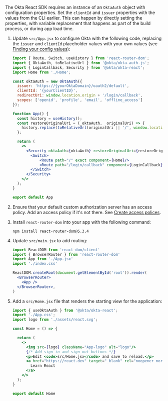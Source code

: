 The Okta React SDK requires an instance of an `OktaAuth` object with configuration properties. Set the `clientId` and `issuer` properties with the values from the CLI earlier. This can happen by directly setting the properties, with variable replacement that happens as part of the build process, or during app load time.

1. Update `src/App.jsx` to configure Okta with the following code, replacing the `issuer` and `clientId` placeholder values with your own values (see [Finding your config values](/docs/guides/sign-into-spa-redirect/react/main/#find-your-config-values)):

   ```jsx
   import { Route, Switch, useHistory } from 'react-router-dom';
   import { OktaAuth, toRelativeUrl } from '@okta/okta-auth-js';
   import { LoginCallback, Security } from '@okta/okta-react';
   import Home from './Home';

   const oktaAuth = new OktaAuth({
     issuer: 'https://{yourOktaDomain}/oauth2/default',
     clientId: '{yourClientID}',
     redirectUri: window.location.origin + '/login/callback',
     scopes: ['openid', 'profile', 'email', 'offline_access']
   });

   function App() {
     const history = useHistory();
     const restoreOriginalUri = (_oktaAuth,  originalUri) => {
       history.replace(toRelativeUrl(originalUri || '/', window.location.origin));
     };

     return (
       <>
         <Security oktaAuth={oktaAuth} restoreOriginalUri={restoreOriginalUri}>
           <Switch>
               <Route path="/" exact component={Home}/>
               <Route path="/login/callback" component={LoginCallback}/>
           </Switch>
         </Security>
       </>
     );
   }

   export default App
   ```

1. Ensure that your default custom authorization server has an access policy. Add an access policy if it's not there. See [Create access polices](https://help.okta.com/okta_help.htm?type=oie&id=ext-create-access-policies).

1. Install `react-router-dom` into your app with the following command:

   ```shell
   npm install react-router-dom@5.3.4
   ```

1. Update `src/main.jsx` to add routing:

   ```jsx
   import ReactDOM from 'react-dom/client'
   import { BrowserRouter } from 'react-router-dom'
   import App from './App.jsx'
   import './index.css'

   ReactDOM.createRoot(document.getElementById('root')).render(
     <BrowserRouter>
       <App />
     </BrowserRouter>,
   )
   ```

1. Add a `src/Home.jsx` file that renders the starting view for the application:

   ```jsx
   import { useOktaAuth } from '@okta/okta-react';
   import './App.css';
   import logo from './assets/react.svg';

   const Home = () => {

     return (
       <>
         <img src={logo} className="App-logo" alt="logo"/>
         {/* Add sign in and sign out buttons */}
         <p>Edit <code>src/Home.jsx</code> and save to reload.</p>
         <a href="https://react.dev" target="_blank" rel="noopener noreferrer">
           Learn React
         </a>
       </>
     );
   }

   export default Home
   ```
